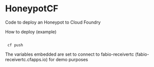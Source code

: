 # HoneypotCF
Code to deploy an Honeypot to Cloud Foundry

How to deploy (example)

```

 cf push

 ```

The variables embedded are set to connect to fabio-receivertc (fabio-receivertc.cfapps.io) for demo purposes
